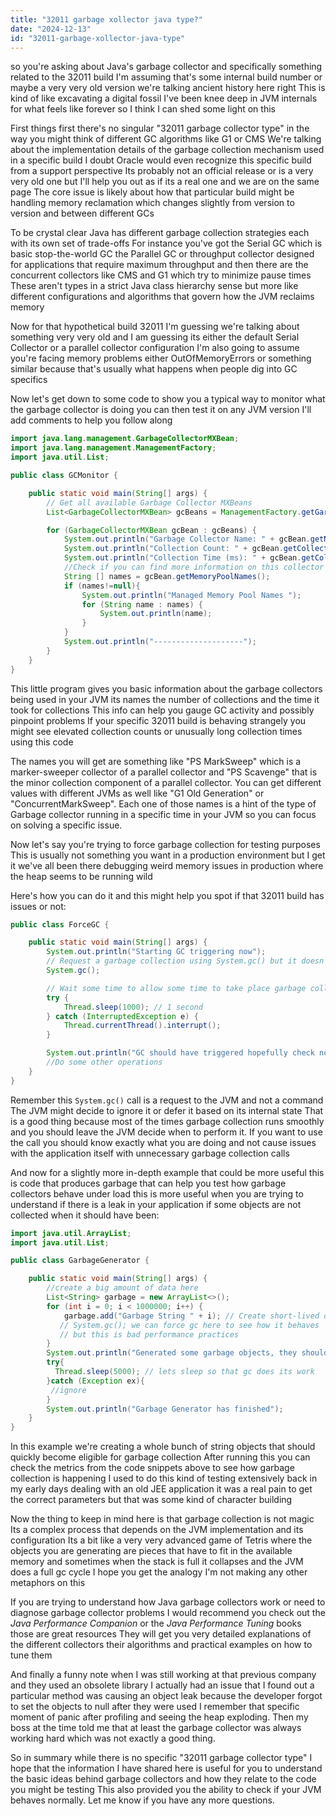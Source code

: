 ```yaml
---
title: "32011 garbage xollector java type?"
date: "2024-12-13"
id: "32011-garbage-xollector-java-type"
---
```


 so you're asking about Java's garbage collector and specifically something related to the 32011 build I'm assuming that's some internal build number or maybe a very very old version we're talking ancient history here right This is kind of like excavating a digital fossil I've been knee deep in JVM internals for what feels like forever so I think I can shed some light on this

First things first there's no singular "32011 garbage collector type" in the way you might think of different GC algorithms like G1 or CMS We're talking about the implementation details of the garbage collection mechanism used in a specific build I doubt Oracle would even recognize this specific build from a support perspective Its probably not an official release or is a very very old one but I'll help you out as if its a real one and we are on the same page The core issue is likely about how that particular build might be handling memory reclamation which changes slightly from version to version and between different GCs

To be crystal clear Java has different garbage collection strategies each with its own set of trade-offs For instance you've got the Serial GC which is basic stop-the-world GC the Parallel GC or throughput collector designed for applications that require maximum throughput and then there are the concurrent collectors like CMS and G1 which try to minimize pause times These aren't types in a strict Java class hierarchy sense but more like different configurations and algorithms that govern how the JVM reclaims memory

Now for that hypothetical build 32011 I'm guessing we're talking about something very very old and I am guessing its either the default Serial Collector or a parallel collector configuration I'm also going to assume you're facing memory problems either OutOfMemoryErrors or something similar because that's usually what happens when people dig into GC specifics

Now let's get down to some code to show you a typical way to monitor what the garbage collector is doing you can then test it on any JVM version I'll add comments to help you follow along

```java
import java.lang.management.GarbageCollectorMXBean;
import java.lang.management.ManagementFactory;
import java.util.List;

public class GCMonitor {

    public static void main(String[] args) {
        // Get all available Garbage Collector MXBeans
        List<GarbageCollectorMXBean> gcBeans = ManagementFactory.getGarbageCollectorMXBeans();

        for (GarbageCollectorMXBean gcBean : gcBeans) {
            System.out.println("Garbage Collector Name: " + gcBean.getName());
            System.out.println("Collection Count: " + gcBean.getCollectionCount());
            System.out.println("Collection Time (ms): " + gcBean.getCollectionTime());
            //Check if you can find more information on this collector or not
            String [] names = gcBean.getMemoryPoolNames();
            if (names!=null){
            	System.out.println("Managed Memory Pool Names ");
            	for (String name : names) {
            		System.out.println(name);
				}
            }
            System.out.println("--------------------");
        }
    }
}
```

This little program gives you basic information about the garbage collectors being used in your JVM its names the number of collections and the time it took for collections This info can help you gauge GC activity and possibly pinpoint problems If your specific 32011 build is behaving strangely you might see elevated collection counts or unusually long collection times using this code

The names you will get are something like "PS MarkSweep" which is a marker-sweeper collector of a parallel collector and "PS Scavenge" that is the minor collection component of a parallel collector. You can get different values with different JVMs as well like "G1 Old Generation" or "ConcurrentMarkSweep". Each one of those names is a hint of the type of Garbage collector running in a specific time in your JVM so you can focus on solving a specific issue.

Now let's say you're trying to force garbage collection for testing purposes This is usually not something you want in a production environment but I get it we've all been there debugging weird memory issues in production where the heap seems to be running wild

Here's how you can do it and this might help you spot if that 32011 build has issues or not:

```java
public class ForceGC {

    public static void main(String[] args) {
        System.out.println("Starting GC triggering now");
        // Request a garbage collection using System.gc() but it doesn't guarantee a collection will take place
        System.gc();

        // Wait some time to allow some time to take place garbage collection
        try {
            Thread.sleep(1000); // 1 second
        } catch (InterruptedException e) {
            Thread.currentThread().interrupt();
        }

        System.out.println("GC should have triggered hopefully check now your profiler and see if it worked");
        //Do some other operations
    }
}
```

Remember this `System.gc()` call is a request to the JVM and not a command The JVM might decide to ignore it or defer it based on its internal state That is a good thing because most of the times garbage collection runs smoothly and you should leave the JVM decide when to perform it. If you want to use the call you should know exactly what you are doing and not cause issues with the application itself with unnecessary garbage collection calls

And now for a slightly more in-depth example that could be more useful this is code that produces garbage that can help you test how garbage collectors behave under load this is more useful when you are trying to understand if there is a leak in your application if some objects are not collected when it should have been:

```java
import java.util.ArrayList;
import java.util.List;

public class GarbageGenerator {

    public static void main(String[] args) {
        //create a big amount of data here
        List<String> garbage = new ArrayList<>();
        for (int i = 0; i < 1000000; i++) {
            garbage.add("Garbage String " + i); // Create short-lived objects
           // System.gc(); we can force gc here to see how it behaves
           // but this is bad performance practices
        }
        System.out.println("Generated some garbage objects, they should be collected now");
        try{
          Thread.sleep(5000); // lets sleep so that gc does its work
        }catch (Exception ex){
         //ignore
        }
        System.out.println("Garbage Generator has finished");
    }
}
```

In this example we're creating a whole bunch of string objects that should quickly become eligible for garbage collection After running this you can check the metrics from the code snippets above to see how garbage collection is happening I used to do this kind of testing extensively back in my early days dealing with an old JEE application it was a real pain to get the correct parameters but that was some kind of character building

Now the thing to keep in mind here is that garbage collection is not magic Its a complex process that depends on the JVM implementation and its configuration Its a bit like a very very advanced game of Tetris where the objects you are generating are pieces that have to fit in the available memory and sometimes when the stack is full it collapses and the JVM does a full gc cycle I hope you get the analogy I'm not making any other metaphors on this

If you are trying to understand how Java garbage collectors work or need to diagnose garbage collector problems I would recommend you check out the *Java Performance Companion* or the *Java Performance Tuning* books those are great resources They will get you very detailed explanations of the different collectors their algorithms and practical examples on how to tune them

And finally a funny note when I was still working at that previous company and they used an obsolete library I actually had an issue that I found out a particular method was causing an object leak because the developer forgot to set the objects to null after they were used I remember that specific moment of panic after profiling and seeing the heap exploding. Then my boss at the time told me that at least the garbage collector was always working hard which was not exactly a good thing.

So in summary while there is no specific "32011 garbage collector type" I hope that the information I have shared here is useful for you to understand the basic ideas behind garbage collectors and how they relate to the code you might be testing This also provided you the ability to check if your JVM behaves normally. Let me know if you have any more questions.
